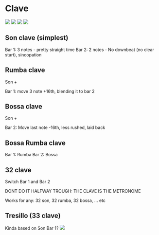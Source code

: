 # Clave
![](https://user-images.githubusercontent.com/65428925/126785620-d7307d2e-3210-4c8b-845c-c70f0ff47e71.png)
![](https://user-images.githubusercontent.com/65428925/126785838-0228d2b4-2d11-46af-81f2-903c52dd3f95.png)
![](https://user-images.githubusercontent.com/65428925/126786022-f5f1d8a3-e7fe-4449-9b5f-f6706f180713.png)
![](https://user-images.githubusercontent.com/65428925/126786050-8b6fc353-84ed-4a5f-9d52-c3ab19a3730c.png)
## Son clave (simplest)
Bar 1: 3 notes - pretty straight time
Bar 2: 2 notes - No downbeat (no clear start), sincopation
## Rumba clave
Son +

Bar 1: move 3 note +16th, blending it to bar 2
## Bossa clave
Son +

Bar 2: Move last note -16th, less rushed, laid back
## Bossa Rumba clave
Bar 1: Rumba
Bar 2: Bossa

## 32 clave
Switch Bar 1 and Bar 2

DONT DO IT HALFWAY TROUGH: THE CLAVE IS THE METRONOME

Works for any: 32 son, 32 rumba, 32 bossa, ... etc

## Tresillo (33 clave)
Kinda based on Son Bar 1?
![](https://user-images.githubusercontent.com/65428925/126787930-5b300f36-8a6c-4fbe-b465-8a361b1a13b5.png)
